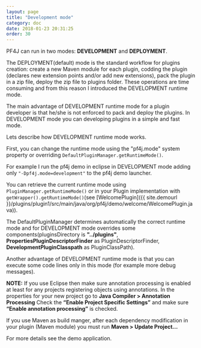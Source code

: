 ```yaml
---
layout: page
title: "Development mode"
category: doc
date: 2018-01-23 20:31:25
order: 30
---
```


PF4J can run in two modes: **DEVELOPMENT** and **DEPLOYMENT**.

The DEPLOYMENT(default) mode is the standard workflow for plugins creation: create a new Maven module for each plugin, codding the plugin (declares new extension points and/or
add new extensions), pack the plugin in a zip file, deploy the zip file to plugins folder. These operations are time consuming and from this reason I introduced the DEVELOPMENT runtime mode.

The main advantage of DEVELOPMENT runtime mode for a plugin developer is that he/she is not enforced to pack and deploy the plugins. In DEVELOPMENT mode you can developing plugins in a simple and fast mode.

Lets describe how DEVELOPMENT runtime mode works.

First, you can change the runtime mode using the "pf4j.mode" system property or overriding `DefaultPluginManager.getRuntimeMode()`.

For example I run the pf4j demo in eclipse in DEVELOPMENT mode adding only `"-Dpf4j.mode=development"` to the pf4j demo launcher.

You can retrieve the current runtime mode using `PluginManager.getRuntimeMode()` or in your Plugin implementation with `getWrapper().getRuntimeMode()`(see [WelcomePlugin]({{ site.demourl }}/plugins/plugin1/src/main/java/org/pf4j/demo/welcome/WelcomePlugin.java)).

The DefaultPluginManager determines automatically the correct runtime mode and for DEVELOPMENT mode overrides some components(pluginsDirectory is __"../plugins"__, __PropertiesPluginDescriptorFinder__ as PluginDescriptorFinder, __DevelopmentPluginClasspath__ as PluginClassPath).

Another advantage of DEVELOPMENT runtime mode is that you can execute some code lines only in this mode (for example more debug messages).

**NOTE:** If you use Eclipse then make sure annotation processing is enabled at least for any projects registering objects using annotations. In the properties for your new project go to __Java Compiler > Annotation Processing__
Check the __“Enable Project Specific Settings”__ and make sure __“Enable annotation processing”__ is checked.

If you use Maven as build manger, after each dependency modification in your plugin (Maven module) you must run __Maven > Update Project...__

For more details see the demo application.

